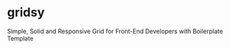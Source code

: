 gridsy
======

Simple, Solid and Responsive Grid for Front-End Developers with Boilerplate Template
